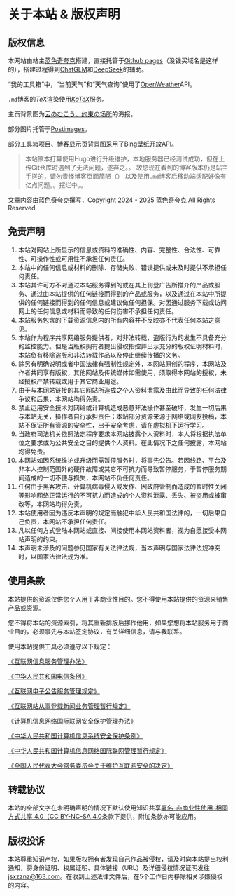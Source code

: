 ﻿# 关于本站 & 版权声明

## 版权信息

本网站由站主[蓝色奇夸克](https://space.bilibili.com/2105459088)搭建，直接托管于<a href="pages.github.com">Github pages</a>（没钱买域名是这样的），搭建过程得到[ChatGLM](https://chatglm.cn/)和[DeepSeek](https://www.deepseek.com/)的辅助。

“我的工具箱”中，“当前天气”和“天气查询”使用了[OpenWeather](https://openweathermap.org/api)API。

`.md`博客的$TeX$渲染使用[$KaTeX$](https://katex.org/)服务。

主页背景图为[云のむこう、约束の场所](https://www.bilibili.com/bangumi/play/ss2545)的海报。

部分图片托管于[Postimages]([https://chatglm.cn/](https://postimages.org/))。

部分工具箱项目、博客显示页背景图采用了[Bing壁纸开放API](https://bing.img.run/api.html)。

>本站原本打算使用Hugo进行升级维护，本地服务器已经测试成功，但在上传Git仓库时遇到了无法问题，遂弃之。。
>故您现在看到的博客版本仍是站主手搓的，请勿责怪博客页面简陋（）
>以及使用`.md`博客后移动端适配好像有亿点问题。。摆烂中。。


文章内容由[蓝色奇夸克](https://space.bilibili.com/2105459088)撰写，Copyright 2024 - 2025 蓝色奇夸克 All Rights Reserved.


## 免责声明

1.  本站对网站上所显示的信息或资料的准确性、内容、完整性、合法性、可靠性、可操作性或可用性不承担任何责任。
2.  本站中的任何信息或材料的删除、存储失败、错误提供或未及时提供不承担任何责任。
3.  本站其许可方不对通过本站服务得到的或在其上刊登广告所推介的产品或服务、通过由本站提供的任何链接而得到的产品或服务，以及通过在本站中所提供的任何链接而得到的任何信息或建议做任何担保。对因通过服务下载或访问网上的任何信息或材料而导致的任何伤害不承担任何责任。
4.  本站服务包含的下载资源信息内的所有内容并不反映亦不代表任何本站之意见。
5.  本站作为程序共享网络服务提供者，对非法转载，盗版行为的发生不具备充分的监控能力。但是当版权拥有者提出侵权指控并出示充分的版权证明材料时，本站负有移除盗版和非法转载作品以及停止继续传播的义务。
6.  除另有明确说明或者中国法律有强制性规定外，本网站原创的程序，本网站及作者共同享有版权，其他网站及传统媒体如需使用，须取得本网站的授权，未经授权严禁转载或用于其它商业用途。
7.  由于与本网站链接的其它网站所造成之个人资料泄露及由此而导致的任何法律争议和后果，本网站均得免责。
8.  禁止运用安全技术对网络或计算机造成恶意非法操作甚至破坏，发生一切后果与本站无关，操作者自行承担责任；本站部分资源来源于网络或网友投稿，本站不保证所有资源的安全性，出于安全考虑，请在虚拟机下运行学习。
9.  当政府司法机关依照法定程序要求本网站披露个人资料时，本人将根据执法单位之要求或为公共安全之目的提供个人资料。在此情况下之任何披露，本网站均得免责。
10.  本网站如因系统维护或升级而需暂停服务时，将事先公告。若因线路、平台及非本人控制范围外的硬件故障或其它不可抗力而导致暂停服务，于暂停服务期间造成的一切不便与损失，本网站不负任何责任。
11.  任何由于黑客攻击、计算机病毒侵入或发作、因政府管制而造成的暂时性关闭等影响网络正常运行的不可抗力而造成的个人资料泄露、丢失、被盗用或被窜改等，本网站均得免责。
12.  本站使用者因为违反本声明的规定而触犯中华人民共和国法律的，一切后果自己负责，本网站不承担任何责任。
13.  凡以任何方式登陆本网站或直接、间接使用本网站资料者，视为自愿接受本网站声明的约束。
14.  本声明未涉及的问题参见国家有关法律法规，当本声明与国家法律法规冲突时，以国家法律法规为准。


## 使用条款

本站提供的资源仅供您个人用于非商业性目的。您不得使用本站提供的资源来销售产品或资源。

您不得将本站的资源索引，将其重新排版后挪作他用，如果您想将本站服务用于商业目的，必须事先与本站签定协议，有关详细信息，请与我联系。

使用本站提供工具必须遵守以下规定：

[《互联网信息服务管理办法》](http://www.gov.cn/zhengce/2020-12/26/content_5574367.htm)

[《中华人民共和国电信条例》](http://www.gov.cn/zhengce/2020-12/26/content_5574368.htm)

[《互联网电子公告服务管理规定》](http://www.gov.cn/gongbao/content/2001/content_61064.htm)

[《互联网站从事登载新闻业务管理暂行规定》](http://www.gov.cn/gongbao/content/2001/content_132314.htm)

[《计算机信息网络国际联网安全保护管理办法》](http://www.gov.cn/zhengce/2020-12/26/content_5574873.htm)

[《中华人民共和国计算机信息系统安全保护条例》](http://www.gov.cn/zhengce/2020-12/25/content_5575080.htm)

[《中华人民共和国计算机信息网络国际联网管理暂行规定》](http://www.gov.cn/zhengce/2020-12/26/content_5574802.htm)

[《全国人民代表大会常务委员会关于维护互联网安全的决定》](http://www.gov.cn/gongbao/content/2001/content_61258.htm)

## 转载协议


本站的全部文字在未明确声明的情况下默认使用知识共享[署名-非商业性使用-相同方式共享 4.0（CC BY-NC-SA 4.0](https://creativecommons.org/licenses/by-nc-sa/4.0/)条款下提供，附加条款亦可能应用。

## 版权投诉

本站尊重知识产权，如果版权拥有者发现自己作品被侵权，请及时向本站提出权利通知，将身份证明、权属证明、具体链接（URL）及详细侵权情况证明发往[jsxzznz@163.com](mailto:jsxzznz@163.com "向 jsxzznz@163.com 发送邮件")。在收到上述法律文件后，在5个工作日内移除相关涉嫌侵权的内容。
